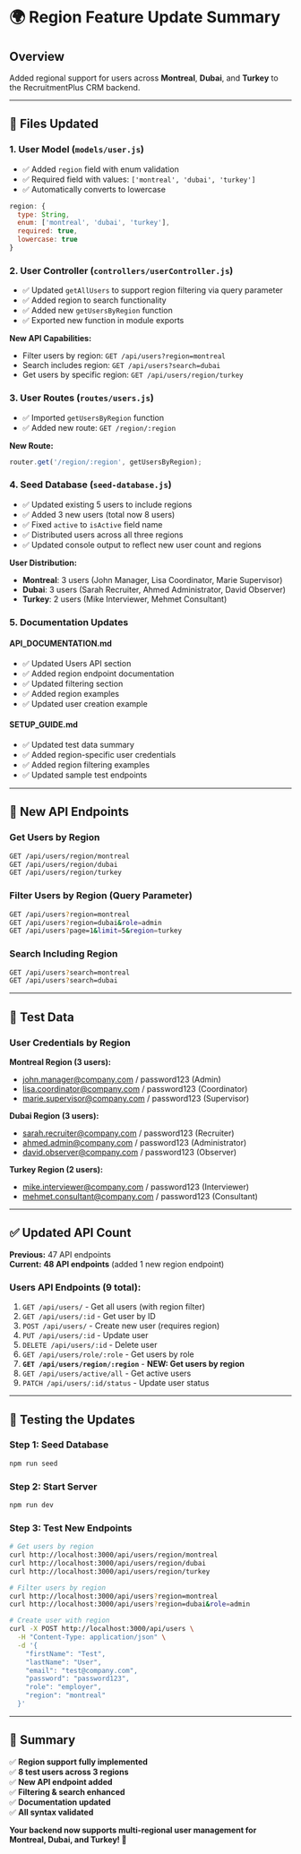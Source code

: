 # 🌍 Region Feature Update Summary

## Overview
Added regional support for users across **Montreal**, **Dubai**, and **Turkey** to the RecruitmentPlus CRM backend.

---

## 📝 Files Updated

### 1. **User Model** (`models/user.js`)
- ✅ Added `region` field with enum validation
- ✅ Required field with values: `['montreal', 'dubai', 'turkey']`
- ✅ Automatically converts to lowercase

```javascript
region: {
  type: String,
  enum: ['montreal', 'dubai', 'turkey'],
  required: true,
  lowercase: true
}
```

### 2. **User Controller** (`controllers/userController.js`)
- ✅ Updated `getAllUsers` to support region filtering via query parameter
- ✅ Added region to search functionality
- ✅ Added new `getUsersByRegion` function
- ✅ Exported new function in module exports

**New API Capabilities:**
- Filter users by region: `GET /api/users?region=montreal`
- Search includes region: `GET /api/users?search=dubai`
- Get users by specific region: `GET /api/users/region/turkey`

### 3. **User Routes** (`routes/users.js`)
- ✅ Imported `getUsersByRegion` function
- ✅ Added new route: `GET /region/:region`

**New Route:**
```javascript
router.get('/region/:region', getUsersByRegion);
```

### 4. **Seed Database** (`seed-database.js`)
- ✅ Updated existing 5 users to include regions
- ✅ Added 3 new users (total now 8 users)
- ✅ Fixed `active` to `isActive` field name
- ✅ Distributed users across all three regions
- ✅ Updated console output to reflect new user count and regions

**User Distribution:**
- **Montreal**: 3 users (John Manager, Lisa Coordinator, Marie Supervisor)
- **Dubai**: 3 users (Sarah Recruiter, Ahmed Administrator, David Observer)
- **Turkey**: 2 users (Mike Interviewer, Mehmet Consultant)

### 5. **Documentation Updates**

#### **API_DOCUMENTATION.md**
- ✅ Updated Users API section
- ✅ Added region endpoint documentation
- ✅ Updated filtering section
- ✅ Added region examples
- ✅ Updated user creation example

#### **SETUP_GUIDE.md**
- ✅ Updated test data summary
- ✅ Added region-specific user credentials
- ✅ Added region filtering examples
- ✅ Updated sample test endpoints

---

## 🚀 New API Endpoints

### **Get Users by Region**
```bash
GET /api/users/region/montreal
GET /api/users/region/dubai
GET /api/users/region/turkey
```

### **Filter Users by Region (Query Parameter)**
```bash
GET /api/users?region=montreal
GET /api/users?region=dubai&role=admin
GET /api/users?page=1&limit=5&region=turkey
```

### **Search Including Region**
```bash
GET /api/users?search=montreal
GET /api/users?search=dubai
```

---

## 🧪 Test Data

### **User Credentials by Region**

**Montreal Region (3 users):**
- john.manager@company.com / password123 (Admin)
- lisa.coordinator@company.com / password123 (Coordinator) 
- marie.supervisor@company.com / password123 (Supervisor)

**Dubai Region (3 users):**
- sarah.recruiter@company.com / password123 (Recruiter)
- ahmed.admin@company.com / password123 (Administrator)
- david.observer@company.com / password123 (Observer)

**Turkey Region (2 users):**
- mike.interviewer@company.com / password123 (Interviewer)
- mehmet.consultant@company.com / password123 (Consultant)

---

## ✅ Updated API Count

**Previous:** 47 API endpoints  
**Current:** **48 API endpoints** (added 1 new region endpoint)

### **Users API Endpoints (9 total):**
1. `GET /api/users/` - Get all users (with region filter)
2. `GET /api/users/:id` - Get user by ID
3. `POST /api/users/` - Create new user (requires region)
4. `PUT /api/users/:id` - Update user
5. `DELETE /api/users/:id` - Delete user
6. `GET /api/users/role/:role` - Get users by role
7. **`GET /api/users/region/:region`** - **NEW: Get users by region**
8. `GET /api/users/active/all` - Get active users
9. `PATCH /api/users/:id/status` - Update user status

---

## 🔧 Testing the Updates

### **Step 1: Seed Database**
```bash
npm run seed
```

### **Step 2: Start Server**
```bash
npm run dev
```

### **Step 3: Test New Endpoints**
```bash
# Get users by region
curl http://localhost:3000/api/users/region/montreal
curl http://localhost:3000/api/users/region/dubai
curl http://localhost:3000/api/users/region/turkey

# Filter users by region
curl http://localhost:3000/api/users?region=montreal
curl http://localhost:3000/api/users?region=dubai&role=admin

# Create user with region
curl -X POST http://localhost:3000/api/users \
  -H "Content-Type: application/json" \
  -d '{
    "firstName": "Test",
    "lastName": "User", 
    "email": "test@company.com",
    "password": "password123",
    "role": "employer",
    "region": "montreal"
  }'
```

---

## 🎉 Summary

✅ **Region support fully implemented**  
✅ **8 test users across 3 regions**  
✅ **New API endpoint added**  
✅ **Filtering & search enhanced**  
✅ **Documentation updated**  
✅ **All syntax validated**  

**Your backend now supports multi-regional user management for Montreal, Dubai, and Turkey! 🚀** 